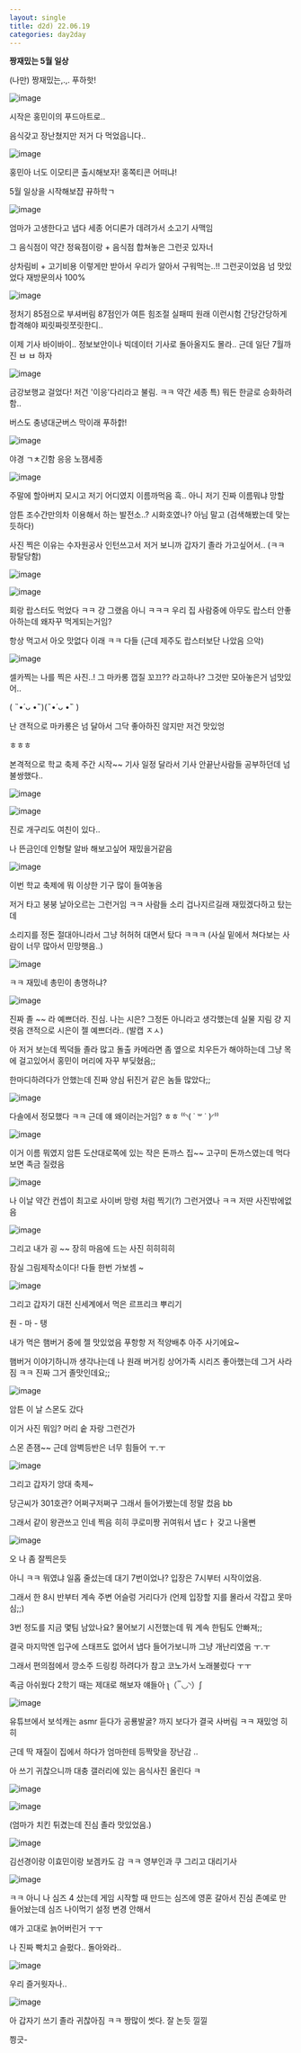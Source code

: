 ```yaml
---
layout: single
title: d2d) 22.06.19
categories: day2day
---
```


__짱재밌는 5월 일상__


(나만) 짱재밌는,.,. 푸하핫!

![image](https://user-images.githubusercontent.com/52832956/174485697-5effacac-0cbc-480f-888d-fa5febdad9c1.png)

시작은 홍민이의 푸드아트로..

음식갖고 장난쳤지만 저거 다 먹었읍니다..

![image](https://user-images.githubusercontent.com/52832956/174485710-72ab2cec-04f6-4d31-899d-dcf099e3320e.png)

홍민아 너도 이모티콘 출시해보자! 홍쪽티콘 어떠냐!

5월 일상을 시작해보쟙 뀨하학ㄱ

![image](https://user-images.githubusercontent.com/52832956/174485732-d11193df-3931-43d7-b95a-bd55c0126049.png)

엄마가 고생한다고 냅다 세종 어디론가 데려가서 소고기 사맥임

그 음식점이 약간 정육점이랑 + 음식점 합쳐놓은 그런곳 있자너

상차림비 + 고기비용 이렇게만 받아서 우리가 알아서 구워먹는..!! 그런곳이었음 넘 맛있었다 재방문의사 100%

![image](https://user-images.githubusercontent.com/52832956/174485797-756fccd6-0623-4cc4-aa38-2bd08aba4587.png)

정처기 85점으로 부셔버림 87점인가 여튼 힘조절 실패띠 원래 이런시험 간당간당하게 합격해야 찌릿짜릿쪼릿한디..

이제 기사 바이바이.. 정보보안이나 빅데이터 기사로 돌아올지도 몰라.. 근데 일단 7월까진 ㅂ ㅂ 하자

![image](https://user-images.githubusercontent.com/52832956/174485849-eed8e358-f971-4570-a1ed-0580fa8376dd.png)

금강보행교 걸었다! 저건 '이응'다리라고 불림. ㅋㅋ 약간 세종 특) 뭐든 한글로 승화하려함..

버스도 충녕대군버스 막이래 푸하핡!

![image](https://user-images.githubusercontent.com/52832956/174485880-f8fd35dc-18b2-4d94-a9fb-b6325d1eddcf.png)

야경 ㄱㅊ긴함 응응 노잼세종

![image](https://user-images.githubusercontent.com/52832956/174487153-4996036b-46f5-4dfa-a115-6e3baa0bf23b.png)

주말에 할아버지 모시고 저기 어디였지 이름까먹음 흑.. 아니 저기 진짜 이름뭐냐 망할

암튼 조수간만의차 이용해서 하는 발전소..? 시화호였나? 아님 말고 (검색해봤는데 맞는듯하다)

사진 찍은 이유는 수자원공사 인턴쓰고서 저거 보니까 갑자기 졸라 가고싶어서.. (ㅋㅋ 팡탈당함)

![image](https://user-images.githubusercontent.com/52832956/174485981-a97b1db4-b14a-4c93-9c62-d3121a7ca822.png)

![image](https://user-images.githubusercontent.com/52832956/174485986-48fc7c48-b22a-4cbd-bad6-70782bf59857.png)

회랑 랍스터도 먹었다 ㅋㅋ 걍 그랬음 아니 ㅋㅋㅋ 우리 집 사람중에 아무도 랍스터 안좋아하는데 왜자꾸 먹게되는거임? 

항상 먹고서 아오 맛없다 이래 ㅋㅋ 다들 (근데 제주도 랍스터보단 나았음 으악)

![image](https://user-images.githubusercontent.com/52832956/174486019-2f5d083b-94f0-490b-b804-ded0b74847b4.png)

셀카찍는 나를 찍은 사진..! 그 마카롱 껍질 꼬끄?? 라고하나? 그것만 모아놓은거 넘맛있어..

(  ˵•́ ᴗ •̀˵)(˵•́ ᴗ •̀˵  )

난 갠적으로 마카롱은 넘 달아서 그닥 좋아하진 않지만 저건 맛있엉

ㅎㅎㅎ

본격적으로 학교 축제 주간 시작~~ 기사 일정 달라서 기사 안끝난사람들 공부하던데 넘 불쌍했다..

![image](https://user-images.githubusercontent.com/52832956/174486106-69da04d6-7f9a-43f1-a269-4328bbe974cc.png)

![image](https://user-images.githubusercontent.com/52832956/174486116-895e0108-144b-4402-98b7-b6c20a8298d8.png)

진로 개구리도 여친이 있다..

나 뜬금인데 인형탈 알바 해보고싶어 재밌을거같음 

![image](https://user-images.githubusercontent.com/52832956/174486150-970a339c-20d4-430e-8533-29fcf546f711.png)

이번 학교 축제에 뭐 이상한 기구 많이 들여놓음

저거 타고 붕붕 날아오르는 그런거임 ㅋㅋ 사람들 소리 겁나지르길래 재밌겠다하고 탔는데

소리지를 정돈 절대아니라서 그냥 허허허 대면서 탔다 ㅋㅋㅋ (사실 밑에서 쳐다보는 사람이 너무 많아서 민망햇음..)

![image](https://user-images.githubusercontent.com/52832956/174486201-0b307bf7-0b38-4570-bedf-5415f074902f.png)

ㅋㅋ 재밌네 총민이 총명하냐?

![image](https://user-images.githubusercontent.com/52832956/174486215-17e346bc-0242-4ae4-a6fb-c4c552f7a055.png)

진짜 졸 ~~ 라 예쁘더라. 진심. 나는 시은? 그정돈 아니라고 생각했는데 실물 지림 걍 지렷음 갠적으로 시은이 젤 예쁘더라.. (발캡 ㅈㅅ)

아 저거 보는데 찍덕들 졸라 많고 돌출 카메라면 좀 옆으로 치우든가 해야하는데 그냥 목에 걸고있어서 홍민이 머리에 자꾸 부딪혔음;;

한마디하려다가 안했는데 진짜 양심 뒤진거 같은 놈들 많았다;;

![image](https://user-images.githubusercontent.com/52832956/174486283-a9d7fa1c-ad73-40aa-8686-79925d6f3448.png)

다솔에서 정모했다 ㅋㅋ 근데 얘 왜이러는거임? ㅎㅎ ⁽⁽◝( ˙ ꒳ ˙ )◜⁾⁾

![image](https://user-images.githubusercontent.com/52832956/174486322-83c87e4b-aa52-4638-b484-4541cbeeaaaf.png)

이거 이름 뭐였지 암튼 도산대로쪽에 있는 작은 돈까스 집~~ 고구미 돈까스였는데 먹다보면 족금 질렸음

![image](https://user-images.githubusercontent.com/52832956/174486363-8016434f-278d-43b9-a909-9c9b2f11b3c2.png)

나 이날 약간 컨셉이 최고로 사이버 망령 처럼 찍기(?) 그런거였나 ㅋㅋ 저딴 사진밖에없음

![image](https://user-images.githubusercontent.com/52832956/174486386-5b2a314c-a32a-4d41-85de-fbfe8031759d.png)

그리고 내가 굉 ~~ 장히 마음에 드는 사진 히히히히

잠실 그림제작소이다! 다들 한번 가보셈 ~ 

![image](https://user-images.githubusercontent.com/52832956/174486438-a46ee5c1-817c-4e87-b7fa-53d6e7f59979.png)

그리고 갑자기 대전 신세계에서 먹은 르프리크 뿌리기

줜 - 마 - 탱

내가 먹은 햄버거 중에 젤 맛있었음 푸항항 저 적양배추 아주 사기에요~

햄버거 이야기하니까 생각나는데 나 원래 버거킹 상어가족 시리즈 좋아했는데 그거 사라짐 ㅋㅋ 진짜 그거 졸맛인데요;;

![image](https://user-images.githubusercontent.com/52832956/174486482-82833ecc-2090-44ce-96a1-833095d027ea.png)

암튼 이 날 스몬도 갔다 

이거 사진 뭐임? 머리 숱 자랑 그런건가

스몬 존잼~~ 근데 암벽등반은 너무 힘들어 ㅜ.ㅜ

![image](https://user-images.githubusercontent.com/52832956/174486530-18723e19-8993-40c0-a36f-21e2f2ed1658.png)

그리고 갑자기 앙대 축제~

당근씨가 301호관? 어쩌구저쩌구 그래서 들어가봤는데 정말 컸음 bb

그래서 같이 왕관쓰고 인네 찍음 히히 쿠로미짱 귀여워서 냅ㄷㅏ 갖고 나올뻔

![image](https://user-images.githubusercontent.com/52832956/174486634-da792143-3ca8-4657-943e-19aa09e6a1e3.png)

오 나 좀 잘찍은듯

아니 ㅋㅋ 뭐였냐 일홉 줄섰는데 대기 7번이었나? 입장은 7시부터 시작이었음. 

그래서 한 8시 반부터 계속 주변 어슬렁 거리다가 (언제 입장할 지를 몰라서 각잡고 못마심;;) 

3번 정도를 지금 몇팀 남았나요? 물어보기 시전했는데 뭐 계속 한팀도 안빠져;;

결국 마지막엔 입구에 스태프도 없어서 냅다 들어가보니까 그냥 개난리였음 ㅜ.ㅜ

그래서 편의점에서 깡소주 드링킹 하려다가 참고 코노가서 노래불렀다 ㅜㅜ

족금 아쉬웠다 2학기 때는 제대로 해보자 얘들아 ʅ（‾◡◝）ʃ

![image](https://user-images.githubusercontent.com/52832956/174486820-7a750891-5767-4ba0-8160-c69c17b0277f.png)

유튜브에서 보석캐는 asmr 듣다가 공룡발굴? 까지 보다가 결국 사버림 ㅋㅋ 재밌엉 히히

근데 딱 재질이 집에서 하다가 엄마한테 등짝맞을 장난감 .. 

아 쓰기 귀찮으니까 대충 갤러리에 있는 음식사진 올린다 ㅋ

![image](https://user-images.githubusercontent.com/52832956/174486906-c6b8d3f3-60f5-429f-9f4e-6f2d43f8c212.png)

![image](https://user-images.githubusercontent.com/52832956/174486912-e035ee11-bd64-42a3-bc3d-d11f7cb4ebb6.png)

(엄마가 치킨 튀겼는데 진심 졸라 맛있었음.)

![image](https://user-images.githubusercontent.com/52832956/174486930-c9b3f4dc-1049-4f2c-b74a-501e6ad78e18.png)

김선경이랑 이효민이랑 보겜카도 감 ㅋㅋ 영부인과 쿠 그리고 대리기사

![image](https://user-images.githubusercontent.com/52832956/174486960-694771d1-52df-48d3-8728-84e628f2775a.png)

ㅋㅋ 아니 나 심즈 4 샀는데 게임 시작할 때 만드는 심즈에 영혼 갈아서 진심 존예로 만들어놨는데 심즈 나이먹기 설정 변경 안해서

얘가 고대로 늙어버린거 ㅜㅜ

나 진짜 빡치고 슬펐다.. 돌아와라..

![image](https://user-images.githubusercontent.com/52832956/174487011-b03a9806-3f20-4055-9552-6aa7e72d5a91.png)

우리 즐거웟자나..

![image](https://user-images.githubusercontent.com/52832956/174487022-b530104a-fa05-4948-ae71-4047e867701f.png)

아 갑자기 쓰기 졸라 귀찮아짐 ㅋㅋ 짱많이 썻다. 잘 논듯 낄낄

찅긋- 

